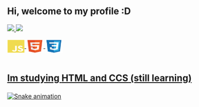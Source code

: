 ## Hi, welcome to my profile :D

 <div>
  <a href="https://github.com/Galileiii">
  <img height="180em" src="https://github-readme-stats.vercel.app/api?username=Galileiii&show_icons=true&theme=dracula&include_all_commits=true&count_private=true"/>
  <img height="180em" src="https://github-readme-stats.vercel.app/api/top-langs/?username=Galileiii&layout=compact&langs_count=6&theme=dracula"/>
</div>
<div style="display: inline_block"><br>
  <img align="center" alt="Js" height="30" width="40" src="https://raw.githubusercontent.com/devicons/devicon/master/icons/javascript/javascript-plain.svg">
  <img align="center" alt="HTML" height="30" width="40" src="https://raw.githubusercontent.com/devicons/devicon/master/icons/html5/html5-original.svg">
  <img align="center" alt="CSS" height="30" width="40" src="https://raw.githubusercontent.com/devicons/devicon/master/icons/css3/css3-original.svg">
</div>
 
 <br>
<head><body><h2><p>Im studying <standart>HTML</standart> and <standart>CCS</standart> (still learning)</p></h2></body></head>


 
  ![Snake animation](https://github.com/Galileiii/Galileiii/blob/output/github-contribution-grid-snake.svg)


